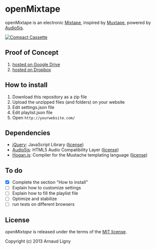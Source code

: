 openMixtape
===========

openMixtape is an electronic [Mixtape](http://en.wikipedia.org/wiki/Mixtape), inspired by [Muxtape](http://en.wikipedia.org/wiki/Muxtape), powered by [Audio5js](https://github.com/zohararad/audio5js).

[![Compact Cassette](http://upload.wikimedia.org/wikipedia/commons/f/f1/Tdkc60cassette.jpg "Compact Cassette")](http://en.wikipedia.org/wiki/File:Tdkc60cassette.jpg)

Proof of Concept
----------------
1. [hosted on Google Drive](https://googledrive.com/host/0B6HLp_YaG_4DV2xjWHJqTW1qTTg/index.html)
2. [hosted on Dropbox](https://dl-web.dropbox.com/spa/4f651hzlgq63emq/openMixtape/public/index.html)

How to install
--------------

1. Download this repository as a zip file
2. Upload the unzipped files (and folders) on your website
3. Edit settings.json file
4. Edit playlist.json file
5. Open `http://yourwebsite.com/`

Dependencies
------------

* [jQuery](https://github.com/jquery/jquery): JavaScript Library ([license](https://github.com/jquery/jquery/blob/master/MIT-LICENSE.txt))
* [Audio5js](https://github.com/zohararad/audio5js): HTML5 Audio Compatibility Layer ([license](https://github.com/zohararad/audio5js#license))
* [Hogan.js](https://github.com/twitter/hogan.js): Compiler for the Mustache templating language ([license](https://github.com/twitter/hogan.js/blob/master/LICENSE))

To do
----------
* [x] Complete the section "How to install"
* [ ] Explain how to customize settings
* [ ] Explain how to fill the playlist file
* [ ] Optimize and stabilize
* [ ] run tests on different browsers

License
-----------------------------

_openMixtape_ is released under the terms of the [MIT license](http://opensource.org/licenses/MIT).

Copyright (c) 2013 Arnaud Ligny
